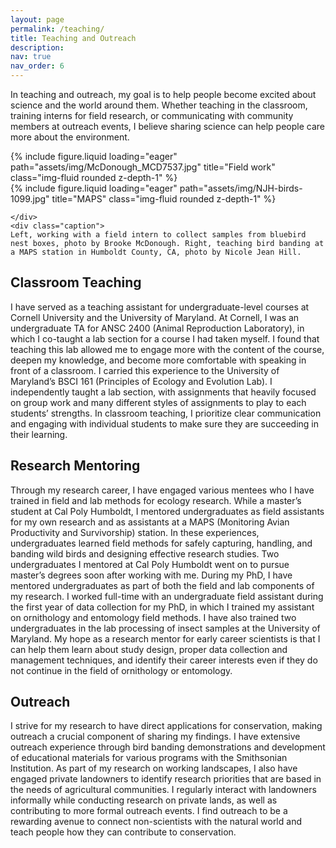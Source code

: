 ```yaml
---
layout: page
permalink: /teaching/
title: Teaching and Outreach
description: 
nav: true
nav_order: 6
---
```


In teaching and outreach, my goal is to help people become excited about science and the world around them. Whether teaching in the classroom, training interns for field research, or communicating with community members at outreach events, I believe sharing science can help people care more about the environment.

<div class="row">
    <div class="col-sm mt-3 mt-md-0">
        {% include figure.liquid loading="eager" path="assets/img/McDonough_MCD7537.jpg" title="Field work" class="img-fluid rounded z-depth-1" %}
    </div>
    <div class="col-sm mt-3 mt-md-0">
        {% include figure.liquid loading="eager" path="assets/img/NJH-birds-1099.jpg" title="MAPS" class="img-fluid rounded z-depth-1" %}
      
    </div>
    <div class="caption">
    Left, working with a field intern to collect samples from bluebird nest boxes, photo by Brooke McDonough. Right, teaching bird banding at a MAPS station in Humboldt County, CA, photo by Nicole Jean Hill.
</div>
</div>


<h2>Classroom Teaching</h2>

I have served as a teaching assistant for undergraduate-level courses at Cornell University and the University of Maryland. At Cornell, I was an undergraduate TA for ANSC 2400 (Animal Reproduction Laboratory), in which I co-taught a lab section for a course I had taken myself. I found that teaching this lab allowed me to engage more with the content of the course, deepen my knowledge, and become more comfortable with speaking in front of a classroom. I carried this experience to the University of Maryland’s BSCI 161 (Principles of Ecology and Evolution Lab). I independently taught a lab section, with assignments that heavily focused on group work and many different styles of assignments to play to each students’ strengths. In classroom teaching, I prioritize clear communication and engaging with individual students to make sure they are succeeding in their learning.

<h2>Research Mentoring</h2>
Through my research career, I have engaged various mentees who I have trained in field and lab methods for ecology research. While a master’s student at Cal Poly Humboldt, I mentored undergraduates as field assistants for my own research and as assistants at a MAPS (Monitoring Avian Productivity and Survivorship) station. In these experiences, undergraduates learned field methods for safely capturing, handling, and banding wild birds and designing effective research studies. Two undergraduates I mentored at Cal Poly Humboldt went on to pursue master’s degrees soon after working with me. During my PhD, I have mentored undergraduates as part of both the field and lab components of my research. I worked full-time with an undergraduate field assistant during the first year of data collection for my PhD, in which I trained my assistant on ornithology and entomology field methods. I have also trained two undergraduates in the lab processing of insect samples at the University of Maryland. My hope as a research mentor for early career scientists is that I can help them learn about study design, proper data collection and management techniques, and identify their career interests even if they do not continue in the field of ornithology or entomology.

<h2>Outreach</h2>
I strive for my research to have direct applications for conservation, making outreach a crucial component of sharing my findings. I have extensive outreach experience through bird banding demonstrations and development of educational materials for various programs with the Smithsonian Institution. As part of my research on working landscapes, I also have engaged private landowners to identify research priorities that are based in the needs of agricultural communities. I regularly interact with landowners informally while conducting research on private lands, as well as contributing to more formal outreach events. I find outreach to be a rewarding avenue to connect non-scientists with the natural world and teach people how they can contribute to conservation.
